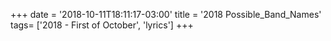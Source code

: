 +++
date = '2018-10-11T18:11:17-03:00'
title = '2018 Possible_Band_Names'
tags= ['2018 - First of October', 'lyrics']
+++
